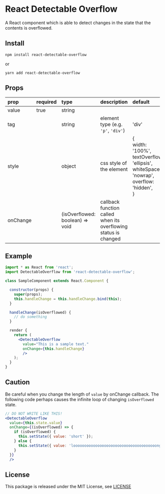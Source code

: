 # React Detectable Overflow

A React component which is able to detect changes in the state that the contents is overflowed.

## Install

```
npm install react-detectable-overflow
```
or
```
yarn add react-detectable-overflow
```

## Props

|prop|required|type|description|default|
|:--|:--|:--|:--|:--|
|value|true|string|||
|tag||string|element type (e.g. `'p'`, `'div'`)|'div'|
|style||object|css style of the element|{<br>width: '100%',<br>textOverflow: 'ellipsis',<br>whiteSpace: 'nowrap',<br>overflow: 'hidden',<br>}|
|onChange||(isOverflowed: boolean) => void|callback function called when its overflowing status is changed|

## Example

```jsx
import * as React from 'react';
import DetectableOverflow from 'react-detectable-overflow';

class SampleComponent extends React.Component {

  constructor(props) {
    super(props);
    this.handleChange = this.handleChange.bind(this);
  }

  handleChange(isOverflowed) {
    // do something
  }

  render {
    return (
      <DetectableOverflow
        value="This is a sample text."
        onChange={this.handleChange}
        />
    );
  }
}
```

## Caution

Be careful when you change the length of `value` by onChange callback. The following code perhaps causes the infinite loop of changing `isOverflowed` state.

```jsx
// DO NOT WRITE LIKE THIS!
<DetectableOverflow
  value={this.state.value}
  onChange={(isOverflowed) => {
    if (isOverflowed) {
      this.setState({ value: 'short' });
    } else {
      this.setState({ value: 'loooooooooooooooooooooooooooooooooooooong' });
    }
  }}
  />
```

## License

This package is released under the MIT License, see [LICENSE](./LICENSE)
